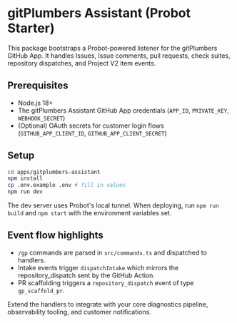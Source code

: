 ﻿# gitPlumbers Assistant (Probot Starter)

This package bootstraps a Probot-powered listener for the gitPlumbers GitHub App. It handles Issues, Issue comments, pull requests, check suites, repository dispatches, and Project V2 item events.

## Prerequisites
- Node.js 18+
- The gitPlumbers Assistant GitHub App credentials (`APP_ID`, `PRIVATE_KEY`, `WEBHOOK_SECRET`)
- (Optional) OAuth secrets for customer login flows (`GITHUB_APP_CLIENT_ID`, `GITHUB_APP_CLIENT_SECRET`)

## Setup
```bash
cd apps/gitplumbers-assistant
npm install
cp .env.example .env # fill in values
npm run dev
```

The dev server uses Probot's local tunnel. When deploying, run `npm run build` and `npm start` with the environment variables set.

## Event flow highlights
- `/gp` commands are parsed in `src/commands.ts` and dispatched to handlers.
- Intake events trigger `dispatchIntake` which mirrors the repository_dispatch sent by the GitHub Action.
- PR scaffolding triggers a `repository_dispatch` event of type `gp_scaffold_pr`.

Extend the handlers to integrate with your core diagnostics pipeline, observability tooling, and customer notifications.
